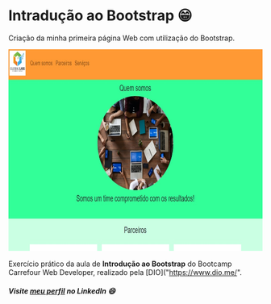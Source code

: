 # Intradução ao Bootstrap ​:grin:
Criação da minha primeira página Web com utilização do Bootstrap.

<img src="web.png" width="800" height="400">

Exercício prático da aula de **Introdução ao Bootstrap** do Bootcamp Carrefour Web Developer, realizado pela [DIO]("https://www.dio.me/".

##### Visite [meu perfil]("https://www.linkedin.com/in/luisafolharini/") no LinkedIn ​:smile:
